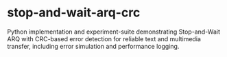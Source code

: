 # stop-and-wait-arq-crc
Python implementation and experiment-suite demonstrating Stop-and-Wait ARQ with CRC-based error detection for reliable text and multimedia transfer, including error simulation and performance logging.
